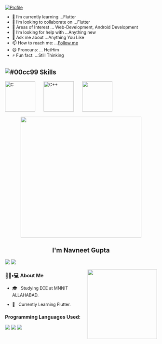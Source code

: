[![Profile](https://res.cloudinary.com/dygfr5kt4/image/upload/v1596168085/eatsleep_wfxvbo.png)](https://www.instagram.com/y_b_das/)
- 🌱 I’m currently learning ...Flutter
- 👯 I’m looking to collaborate on ...Flutter
- 🔭 Areas of Interest ... Web-Development, Android Development
- 🤔 I’m looking for help with ...Anything new
- 💬 Ask me about ...Anything You Like
- 📫 How to reach me: ...[Follow me](https://www.instagram.com/navneet.__.gupta/)
- 😄 Pronouns: ... He/Him
- ⚡ Fun fact: ...Still Thinking

## ![#00cc99](https://via.placeholder.com/15/00cc99/000000?text=+) Skills 
<p align="left"> 
  <img src=https://devicons.github.io/devicon/devicon.git/icons/c/c-plain.svg alt=C width="100" height="100"/>&ensp;&ensp;&ensp;&ensp;<img src=https://devicons.github.io/devicon/devicon.git/icons/cplusplus/cplusplus-plain.svg alt=C++ width="100" height="100"/>&ensp;&ensp;&ensp;&ensp;<img src=https://cdn.worldvectorlogo.com/logos/java.svg width="100" height="100"/>&ensp;&ensp;&ensp;&ensp;</p>

<div align="center">
<img src="https://media.giphy.com/media/DuWNPF952JNyE/giphy.gif" width="400px" />
<br>

<h2> I'm Navneet Gupta</h2></div>


[<img src="https://img.shields.io/badge/linkedin-%230077B5.svg?&style=for-the-badge&logo=linkedin&logoColor=white">](http://www.linkedin.cn/in/yash-das-784b3b1b4/)
[<img src="https://img.shields.io/badge/facebook-%231877F2.svg?&style=for-the-badge&logo=facebook&logoColor=white">](https://www.facebook.com/profile.php?id=100008539784892)



<img align='right' src="https://media.giphy.com/media/1XCcD9VLQZ2Io/giphy.gif" width="230">

<h3> 👨🏻•💻 About Me </h3>


- 🎓 &nbsp; Studying ECE at MNNIT ALLAHABAD.

- 🌱 &nbsp; Currently Learning Flutter.

### Programming Languages Used:
  <div display="flex">
  <img src="https://img.shields.io/badge/c%20-%2300599C.svg?&style=for-the-badge&logo=c&logoColor=white">
   <img src="https://img.shields.io/badge/c++-%23121011.svg?&style=for-the-badge&logo=c++&logoColor=white"/>
  <img src="https://img.shields.io/badge/java-%23121011.svg?&style=for-the-badge&logo=java&logoColor=white"/>

</div>
<br>
